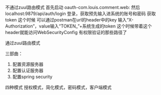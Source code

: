 

不通过zuul路由模式
 首先启动 oauth-com.louis.comment.web:
 然后 localhost:9879/api/auth/login 登录，获取预先输入进系统的账号和密码 获取token
 这个时候 可以通过postman在url的header中的key 输入“X-Authorization”，value输入“TOKEN_”+系统生成的token
 这个时候带着这个header就能访问WebSecurityConfig 有权限验证的那些路径了
 
 
 通过zuul路由模式


三部曲：
1. 配置资源服务器
2. 配置认证服务器
3. 配置spring security

四种模式
授权模式，简化模式，密码模式，客户端模式